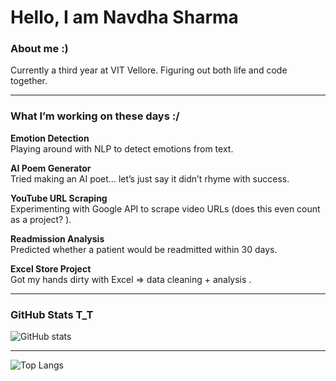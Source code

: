 #  Hello, I am Navdha Sharma


### About me :)

Currently a third year at VIT Vellore. Figuring out both life and code together.

---
###  What I’m working on these days :/

**Emotion Detection**  
Playing around with NLP to detect emotions from text.  

**AI Poem Generator**  
Tried making an AI poet… let’s just say it didn’t rhyme with success.  

**YouTube URL Scraping**  
Experimenting with Google API to scrape video URLs (does this even count as a project? ).  

**Readmission Analysis**  
Predicted whether a patient would be readmitted within 30 days.  

**Excel Store Project**  
Got my hands dirty with Excel => data cleaning + analysis .  

---


### GitHub Stats T_T
![GitHub stats](https://github-readme-stats.vercel.app/api?username=NavdhaSharma02&show_icons=true&theme=tokyonight)

---
![Top Langs](https://github-readme-stats.vercel.app/api/top-langs/?username=NavdhaSharma02&layout=compact&theme=tokyonight)




